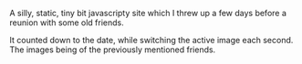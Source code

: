 A silly, static, tiny bit javascripty site which I threw up a few days before a reunion with some old friends.

It counted down to the date, while switching the active image each second. The images being of the previously mentioned friends.

